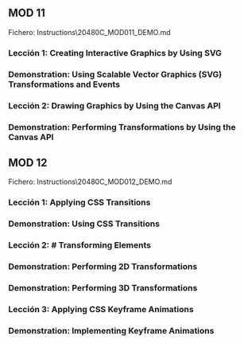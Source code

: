 ## MOD 11

Fichero: Instructions\20480C_MOD011_DEMO.md

### Lección 1: Creating Interactive Graphics by Using SVG

### Demonstration: Using Scalable Vector Graphics (SVG) Transformations and Events

### Lección 2: Drawing Graphics by Using the Canvas API

### Demonstration: Performing Transformations by Using the Canvas API

## MOD 12

Fichero: Instructions\20480C_MOD012_DEMO.md

### Lección 1:  Applying CSS Transitions

### Demonstration: Using CSS Transitions

### Lección 2: # Transforming Elements

### Demonstration: Performing 2D Transformations

### Demonstration: Performing 3D Transformations

### Lección 3:  Applying CSS Keyframe Animations

### Demonstration: Implementing Keyframe Animations